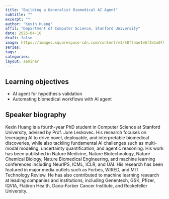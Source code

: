 ```yaml
---
title: "Building a Generalist Biomedical AI Agent"
subtitle: ""
excerpt: ""
author: "Kexin Huang"
affil: "Department of Computer Science, Stanford University"
date: 2025-04-16
draft: false
image: https://images.squarespace-cdn.com/content/v1/58f7aae1e6f2e1a0f9a56616/b11750b6-0599-41d3-895d-1f7c943cc511/headshot.JPG
series:
tags:
categories:
layout: seminar
---
```


## Learning objectives
* AI agent for hypothesis validation
* Automating biomedical workflows with AI agent

## Speaker biography

Kexin Huang is a fourth-year PhD student in Computer Science at Stanford University, advised by Prof. Jure Leskovec. His research focuses on leveraging AI to drive novel, deployable, and interpretable biomedical discoveries, while also tackling fundamental AI challenges such as multi-modal modeling, uncertainty quantification, and agentic reasoning. His work has been published in Nature Medicine, Nature Biotechnology, Nature Chemical Biology, Nature Biomedical Engineering, and machine learning conferences including NeurIPS, ICML, ICLR, and UAI. His research has been featured in major media outlets such as Forbes, WIRED, and MIT Technology Review. He has also contributed to machine learning research at leading companies and institutions, including Genentech, GSK, Pfizer, IQVIA, Flatiron Health, Dana-Farber Cancer Institute, and Rockefeller University.
